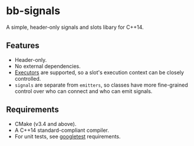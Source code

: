 # bb-signals

A simple, header-only signals and slots libary for C++14.

## Features

 * Header-only.
 * No external dependencies.
 * [Executors](http://www.boost.org/doc/libs/1_58_0/doc/html/thread/synchronization.html#thread.synchronization.executors.ref.concept_executor) are
supported, so a slot's execution context can be closely controlled.
 * `signals` are separate from `emitters`, so classes have more fine-grained
control over who can connect and who can emit signals.

## Requirements

 * CMake (v3.4 and above).
 * A C++14 standard-compliant compiler.
 * For unit tests, see [googletest](https://github.com/google/googletest)
requirements.
